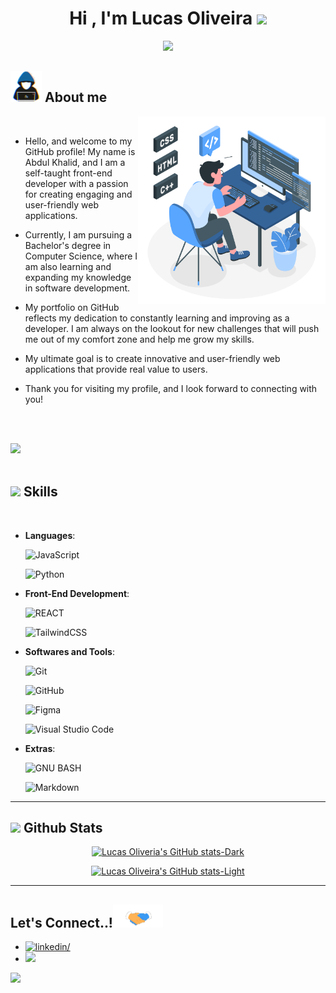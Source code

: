 <h1 align="center"><b>Hi , I'm Lucas Oliveira </b><img src="https://media.giphy.com/media/hvRJCLFzcasrR4ia7z/giphy.gif" width="35"></h1>

<p align="center">
  <img src="https://readme-typing-svg.herokuapp.com?font=Time+New+Roman&color=cyan&size=25&center=true&vCenter=true&width=600&height=100&lines=Web+Developer;Computer+Science+Student">
</p>

## <picture><img src = "./profilegithub/about_me.gif" width = 50px></picture> **About me**

<picture>
  <source media="(max-width: 767px)" srcset="">
  <img align="right" alt="" src="./profilegithub/programming.svg" width=300px>
</picture>

<br>

- Hello, and welcome to my GitHub profile! My name is Abdul Khalid, and I am a self-taught front-end developer with a passion for creating engaging and user-friendly web applications.

- Currently, I am pursuing a Bachelor's degree in Computer Science, where I am also learning and expanding my knowledge in software development.

- My portfolio on GitHub reflects my dedication to constantly learning and improving as a developer. I am always on the lookout for new challenges that will push me out of my comfort zone and help me grow my skills.

- My ultimate goal is to create innovative and user-friendly web applications that provide real value to users.

- Thank you for visiting my profile, and I look forward to connecting with you!

<br><br>

<img src="https://user-images.githubusercontent.com/73097560/115834477-dbab4500-a447-11eb-908a-139a6edaec5c.gif"><br><br>

## <img src="https://media2.giphy.com/media/QssGEmpkyEOhBCb7e1/giphy.gif?cid=ecf05e47a0n3gi1bfqntqmob8g9aid1oyj2wr3ds3mg700bl&rid=giphy.gif" width ="25"><b> Skills</b>

<br>

<p align="center">

- **Languages**:

  ![JavaScript](https://img.shields.io/badge/JavaScript%20-%23F7DF1E.svg?style=for-the-badge&logo=javascript&logoColor=black)&nbsp;
  
  ![Python](https://img.shields.io/badge/Python%20-%2314354C.svg?style=for-the-badge&logo=python&logoColor=white)&nbsp;
    
- **Front-End Development**:
  
  ![REACT](https://img.shields.io/badge/-React-000000?style=for-the-badge&logo=React&logoColor=white)&nbsp;
  
  ![TailwindCSS](https://img.shields.io/badge/-Tailwind_CSS-38B2AC?style=for-the-badge&logo=tailwind-css&logoColor=white)&nbsp;

- **Softwares and Tools**:

  ![Git](https://img.shields.io/badge/git-%23F05033.svg?style=for-the-badge&logo=git&logoColor=white)&nbsp;
  
  ![GitHub](https://img.shields.io/badge/github-%23121011.svg?style=for-the-badge&logo=github&logoColor=white)&nbsp;
  
  ![Figma](https://img.shields.io/badge/Figma-F24E1E?style=for-the-badge&logo=figma&logoColor=white)&nbsp;
  
  ![Visual Studio Code](https://img.shields.io/badge/VS%20Code-0078d7.svg?style=for-the-badge&logo=visual-studio-code&logoColor=white)&nbsp;

- **Extras**:

  ![GNU BASH](https://img.shields.io/badge/GNU%20Bash-000000?style=for-the-badge&logo=GNU%20Bash&logoColor=white)&nbsp;
  
  ![Markdown](https://img.shields.io/badge/markdown-%23000000.svg?style=for-the-badge&logo=markdown&logoColor=white)&nbsp;

</p>

---

## <img src="https://media.giphy.com/media/iY8CRBdQXODJSCERIr/giphy.gif" width="35"><b> Github Stats </b>

<div align="center">

[![Lucas Oliveria's GitHub stats-Dark](https://github-readme-stats.vercel.app/api?username=lucasdevtec&show_icons=true&theme=dark#gh-dark-mode-only)](https://github.com/anuraghazra/github-readme-stats#gh-dark-mode-only)

[![Lucas Oliveira's GitHub stats-Light](https://github-readme-stats.vercel.app/api?username=lucasdevtec&show_icons=true&theme=default#gh-light-mode-only)](https://github.com/anuraghazra/github-readme-stats#gh-light-mode-only)

</div>

---

## <b> Let's Connect..!</b><img src="./profilegithub/handshake.gif" width ="80">

<div align='left'>

<ul>

<li>
<a href="https://linkedin.com/in/lucasdevtec" target="_blank">
<img src="https://img.shields.io/badge/linkedin:  lucasdevtec-0077B5.svg?color=405DE6&style=for-the-badge&logo=linkedin&logoColor=white" alt=linkedin/>
</a>
</li>

<li>
<a href="mailto:lucasprogjr@gmail.com" target="_blank">
<img src="https://img.shields.io/badge/gmail:  lucasprogjr-%23EA4335.svg?style=for-the-badge&logo=gmail&logoColor=white" t=mail/>
</a>
</li>
	
</ul>
</div>

<img src="https://user-images.githubusercontent.com/73097560/115834477-dbab4500-a447-11eb-908a-139a6edaec5c.gif">
